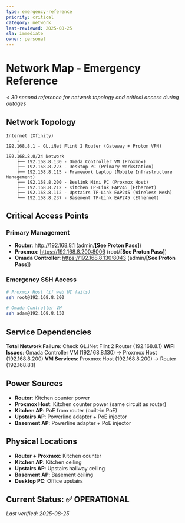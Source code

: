 ```yaml
---
type: emergency-reference
priority: critical
category: network
last-reviewed: 2025-08-25
sla: immediate
owner: personal
---
```


# Network Map - Emergency Reference

*< 30 second reference for network topology and critical access during outages*

## Network Topology

```
Internet (Xfinity)
    ↓
192.168.8.1 - GL.iNet Flint 2 Router (Gateway + Proton VPN)
    ↓
192.168.8.0/24 Network
    ├── 192.168.8.130 - Omada Controller VM (Proxmox)
    ├── 192.168.8.223 - Desktop PC (Primary Workstation)
    ├── 192.168.8.115 - Framework Laptop (Mobile Infrastructure Management)
    ├── 192.168.8.200 - Beelink Mini PC (Proxmox Host)
    ├── 192.168.8.212 - Kitchen TP-Link EAP245 (Ethernet)
    ├── 192.168.8.112 - Upstairs TP-Link EAP245 (Wireless Mesh)
    └── 192.168.8.237 - Basement TP-Link EAP245 (Ethernet)
```

## Critical Access Points

### Primary Management
- **Router**: http://192.168.8.1 (admin/**[See Proton Pass]**)
- **Proxmox**: https://192.168.8.200:8006 (root/**[See Proton Pass]**)
- **Omada Controller**: https://192.168.8.130:8043 (admin/**[See Proton Pass]**)

### Emergency SSH Access
```bash
# Proxmox Host (if web UI fails)
ssh root@192.168.8.200

# Omada Controller VM
ssh adam@192.168.8.130
```

## Service Dependencies

**Total Network Failure**: Check GL.iNet Flint 2 Router (192.168.8.1)
**WiFi Issues**: Omada Controller VM (192.168.8.130) → Proxmox Host (192.168.8.200)
**VM Services**: Proxmox Host (192.168.8.200) → Router (192.168.8.1)

## Power Sources

- **Router**: Kitchen counter power
- **Proxmox Host**: Kitchen counter power (same circuit as router)
- **Kitchen AP**: PoE from router (built-in PoE)
- **Upstairs AP**: Powerline adapter + PoE injector
- **Basement AP**: Powerline adapter + PoE injector

## Physical Locations

- **Router + Proxmox**: Kitchen counter
- **Kitchen AP**: Kitchen ceiling
- **Upstairs AP**: Upstairs hallway ceiling
- **Basement AP**: Basement ceiling
- **Desktop PC**: Office upstairs

## Current Status: ✅ OPERATIONAL
*Last verified: 2025-08-25*